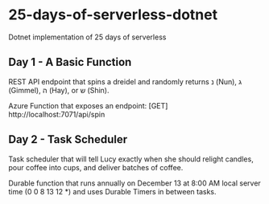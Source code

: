 # 25-days-of-serverless-dotnet

Dotnet implementation of 25 days of serverless

## Day 1 - A Basic Function

REST API endpoint that spins a dreidel and randomly returns נ (Nun), ג (Gimmel), ה (Hay), or ש (Shin).

 Azure Function that exposes an endpoint: \[GET\] http://localhost:7071/api/spin

 ## Day 2 - Task Scheduler

Task scheduler that will tell Lucy exactly when she should relight candles, pour coffee into cups, and deliver batches of coffee.

 Durable function that runs annually on December 13 at 8:00 AM local server time (0 0 8 13 12 *) and uses Durable Timers in between tasks.